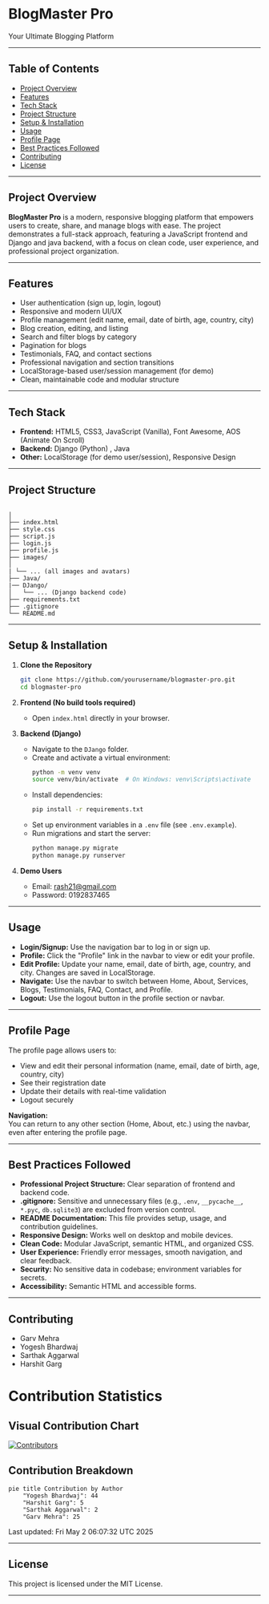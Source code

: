# BlogMaster Pro

Your Ultimate Blogging Platform

---

## Table of Contents

- [Project Overview](#project-overview)
- [Features](#features)
- [Tech Stack](#tech-stack)
- [Project Structure](#project-structure)
- [Setup & Installation](#setup--installation)
- [Usage](#usage)
- [Profile Page](#profile-page)
- [Best Practices Followed](#best-practices-followed)
- [Contributing](#contributing)
- [License](#license)

---

## Project Overview

**BlogMaster Pro** is a modern, responsive blogging platform that empowers users to create, share, and manage blogs with ease. The project demonstrates a full-stack approach, featuring a JavaScript frontend and Django and java backend, with a focus on clean code, user experience, and professional project organization.

---

## Features

- User authentication (sign up, login, logout)
- Responsive and modern UI/UX
- Profile management (edit name, email, date of birth, age, country, city)
- Blog creation, editing, and listing
- Search and filter blogs by category
- Pagination for blogs
- Testimonials, FAQ, and contact sections
- Professional navigation and section transitions
- LocalStorage-based user/session management (for demo)
- Clean, maintainable code and modular structure

---

## Tech Stack

- **Frontend:** HTML5, CSS3, JavaScript (Vanilla), Font Awesome, AOS (Animate On Scroll)
- **Backend:** Django (Python) , Java
- **Other:** LocalStorage (for demo user/session), Responsive Design

---

## Project Structure

```

│
├── index.html
├── style.css
├── script.js
├── login.js
├── profile.js
├── images/
│  
| └── ... (all images and avatars)
├── Java/
|── DJango/
│   └── ... (Django backend code)
├── requirements.txt
├── .gitignore
└── README.md
```

---

## Setup & Installation

1. **Clone the Repository**
   ```sh
   git clone https://github.com/yourusername/blogmaster-pro.git
   cd blogmaster-pro
   ```

2. **Frontend (No build tools required)**
   - Open `index.html` directly in your browser.

3. **Backend (Django)**
   - Navigate to the `DJango` folder.
   - Create and activate a virtual environment:
     ```sh
     python -m venv venv
     source venv/bin/activate  # On Windows: venv\Scripts\activate
     ```
   - Install dependencies:
     ```sh
     pip install -r requirements.txt
     ```
   - Set up environment variables in a `.env` file (see `.env.example`).
   - Run migrations and start the server:
     ```sh
     python manage.py migrate
     python manage.py runserver
     ```

4. **Demo Users**
   - Email: rash21@gmail.com
   - Password: 0192837465

---

## Usage

- **Login/Signup:** Use the navigation bar to log in or sign up.
- **Profile:** Click the "Profile" link in the navbar to view or edit your profile.
- **Edit Profile:** Update your name, email, date of birth, age, country, and city. Changes are saved in LocalStorage.
- **Navigate:** Use the navbar to switch between Home, About, Services, Blogs, Testimonials, FAQ, Contact, and Profile.
- **Logout:** Use the logout button in the profile section or navbar.

---

## Profile Page

The profile page allows users to:
- View and edit their personal information (name, email, date of birth, age, country, city)
- See their registration date
- Update their details with real-time validation
- Logout securely

**Navigation:**  
You can return to any other section (Home, About, etc.) using the navbar, even after entering the profile page.

---

## Best Practices Followed

- **Professional Project Structure:** Clear separation of frontend and backend code.
- **.gitignore:** Sensitive and unnecessary files (e.g., `.env`, `__pycache__`, `*.pyc`, `db.sqlite3`) are excluded from version control.
- **README Documentation:** This file provides setup, usage, and contribution guidelines.
- **Responsive Design:** Works well on desktop and mobile devices.
- **Clean Code:** Modular JavaScript, semantic HTML, and organized CSS.
- **User Experience:** Friendly error messages, smooth navigation, and clear feedback.
- **Security:** No sensitive data in codebase; environment variables for secrets.
- **Accessibility:** Semantic HTML and accessible forms.

---

## Contributing

- Garv Mehra
- Yogesh Bhardwaj
- Sarthak Aggarwal
- Harshit Garg

<!-- CONTRIBUTION-STATS:START -->
# Contribution Statistics

## Visual Contribution Chart

[![Contributors](https://contrib.rocks/image?repo=Yogesh-Bhardwaj-hue/Scm-Final_2.0)](https://github.com/Yogesh-Bhardwaj-hue/Scm-Final_2.0/graphs/contributors)

## Contribution Breakdown

```mermaid
pie title Contribution by Author
    "Yogesh Bhardwaj": 44
    "Harshit Garg": 5
    "Sarthak Aggarwal": 2
    "Garv Mehra": 25
```

Last updated: Fri May  2 06:07:32 UTC 2025
<!-- CONTRIBUTION-STATS:END -->

---

## License

This project is licensed under the MIT License.

---

